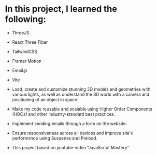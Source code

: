 # In this project, I learned the following:

- ThreeJS
- React Three Fiber
- TailwindCSS
- Framer Motion
- Email.js
- Vite
- Load, create and customize stunning 3D models and geometries with various lights, as well as understand the 3D world with a camera and positioning of an object in space.
- Make my code reusable and scalable using Higher Order Components (HOCs) and other industry-standard best practices.
- Implement sending emails through a form on the website.
- Ensure responsiveness across all devices and improve site's performance using Suspense and Preload.

- This project based on youtube-video "JavaScript Mastery"
